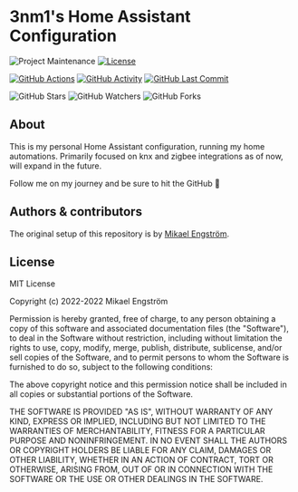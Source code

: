 # 3nm1's Home Assistant Configuration

![Project Maintenance][maintenance-shield]
[![License][license-shield]](LICENSE.md)

[![GitHub Actions][actions-shield]][actions]
[![GitHub Activity][commits-shield]][commits]
[![GitHub Last Commit][last-commit-shield]][commits]

![GitHub Stars][stars-shield]
![GitHub Watchers][watchers-shield]
![GitHub Forks][forks-shield]

## About

This is my personal Home Assistant configuration, running my home automations. Primarily focused on knx and zigbee integrations as of now, will expand in the future.

Follow me on my journey and be sure to hit the GitHub :star2:

## Authors & contributors

The original setup of this repository is by [Mikael Engström][3nm1].

## License

MIT License

Copyright (c) 2022-2022 Mikael Engström

Permission is hereby granted, free of charge, to any person obtaining a copy
of this software and associated documentation files (the "Software"), to deal
in the Software without restriction, including without limitation the rights
to use, copy, modify, merge, publish, distribute, sublicense, and/or sell
copies of the Software, and to permit persons to whom the Software is
furnished to do so, subject to the following conditions:

The above copyright notice and this permission notice shall be included in all
copies or substantial portions of the Software.

THE SOFTWARE IS PROVIDED "AS IS", WITHOUT WARRANTY OF ANY KIND, EXPRESS OR
IMPLIED, INCLUDING BUT NOT LIMITED TO THE WARRANTIES OF MERCHANTABILITY,
FITNESS FOR A PARTICULAR PURPOSE AND NONINFRINGEMENT. IN NO EVENT SHALL THE
AUTHORS OR COPYRIGHT HOLDERS BE LIABLE FOR ANY CLAIM, DAMAGES OR OTHER
LIABILITY, WHETHER IN AN ACTION OF CONTRACT, TORT OR OTHERWISE, ARISING FROM,
OUT OF OR IN CONNECTION WITH THE SOFTWARE OR THE USE OR OTHER DEALINGS IN THE
SOFTWARE.

[commits-shield]: https://img.shields.io/github/commit-activity/y/3nm1/home-assistant-config.svg
[commits]: https://github.com/3nm1/home-assistant-config/commits/master
[contributors]: https://github.com/3nm1/home-assistant-config/graphs/contributors
[3nm1]: https://github.com/3nm1
[actions-shield]: https://github.com/3nm1/home-assistant-config/workflows/Home%20Assistant%20CI/badge.svg
[actions]: https://github.com/3nm1/home-assistant-config/actions
[home-assistant]: https://home-assistant.io
[issue]: https://github.com/3nm1/home-assistant-config/issues
[license-shield]: https://img.shields.io/github/license/3nm1/home-assistant-config.svg
[maintenance-shield]: https://img.shields.io/maintenance/yes/2020.svg
[last-commit-shield]: https://img.shields.io/github/last-commit/3nm1/home-assistant-config.svg
[stars-shield]: https://img.shields.io/github/stars/3nm1/home-assistant-config.svg?style=social&label=Stars
[forks-shield]: https://img.shields.io/github/forks/3nm1/home-assistant-config.svg?style=social&label=Forks
[watchers-shield]: https://img.shields.io/github/watchers/3nm1/home-assistant-config.svg?style=social&label=Watchers
